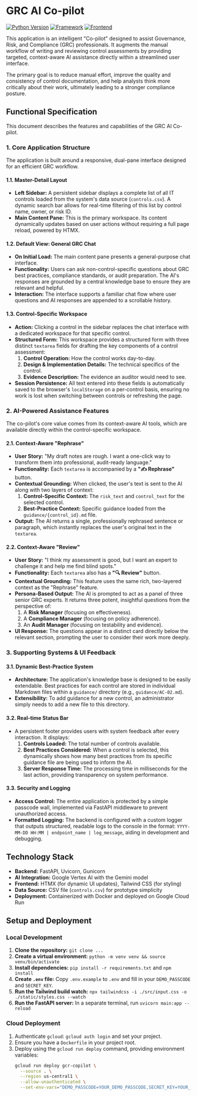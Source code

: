 # GRC AI Co-pilot

[![Python Version](https://img.shields.io/badge/python-3.11+-blue.svg)](https://www.python.org/downloads/)
[![Framework](https://img.shields.io/badge/FastAPI-0.110.0-green.svg)](https://fastapi.tiangolo.com/)
[![Frontend](https://img.shields.io/badge/HTMX-1.9.10-blue)](https://htmx.org/)

This application is an intelligent "Co-pilot" designed to assist Governance, Risk, and Compliance (GRC) professionals. It augments the manual workflow of writing and reviewing control assessments by providing targeted, context-aware AI assistance directly within a streamlined user interface.

The primary goal is to reduce manual effort, improve the quality and consistency of control documentation, and help analysts think more critically about their work, ultimately leading to a stronger compliance posture.

## Functional Specification

This document describes the features and capabilities of the GRC AI Co-pilot.

### 1. Core Application Structure

The application is built around a responsive, dual-pane interface designed for an efficient GRC workflow.

#### 1.1. Master-Detail Layout
-   **Left Sidebar:** A persistent sidebar displays a complete list of all IT controls loaded from the system's data source (`controls.csv`). A dynamic search bar allows for real-time filtering of this list by control name, owner, or risk ID.
-   **Main Content Pane:** This is the primary workspace. Its content dynamically updates based on user actions without requiring a full page reload, powered by HTMX.

#### 1.2. Default View: General GRC Chat
-   **On Initial Load:** The main content pane presents a general-purpose chat interface.
-   **Functionality:** Users can ask non-control-specific questions about GRC best practices, compliance standards, or audit preparation. The AI's responses are grounded by a central knowledge base to ensure they are relevant and helpful.
-   **Interaction:** The interface supports a familiar chat flow where user questions and AI responses are appended to a scrollable history.

#### 1.3. Control-Specific Workspace
-   **Action:** Clicking a control in the sidebar replaces the chat interface with a dedicated workspace for that specific control.
-   **Structured Form:** This workspace provides a structured form with three distinct `textarea` fields for drafting the key components of a control assessment:
    1.  **Control Operation:** How the control works day-to-day.
    2.  **Design & Implementation Details:** The technical specifics of the control.
    3.  **Evidence Description:** The evidence an auditor would need to see.
-   **Session Persistence:** All text entered into these fields is automatically saved to the browser's `localStorage` on a per-control basis, ensuring no work is lost when switching between controls or refreshing the page.

### 2. AI-Powered Assistance Features

The co-pilot's core value comes from its context-aware AI tools, which are available directly within the control-specific workspace.

#### 2.1. Context-Aware "Rephrase"
-   **User Story:** "My draft notes are rough. I want a one-click way to transform them into professional, audit-ready language."
-   **Functionality:** Each `textarea` is accompanied by a **"✍️ Rephrase"** button.
-   **Contextual Grounding:** When clicked, the user's text is sent to the AI along with two layers of context:
    1.  **Control-Specific Context:** The `risk_text` and `control_text` for the selected control.
    2.  **Best-Practice Context:** Specific guidance loaded from the `guidance/{control_id}.md` file.
-   **Output:** The AI returns a single, professionally rephrased sentence or paragraph, which instantly replaces the user's original text in the `textarea`.

#### 2.2. Context-Aware "Review"
-   **User Story:** "I think my assessment is good, but I want an expert to challenge it and help me find blind spots."
-   **Functionality:** Each `textarea` also has a **"🔍 Review"** button.
-   **Contextual Grounding:** This feature uses the same rich, two-layered context as the "Rephrase" feature.
-   **Persona-Based Output:** The AI is prompted to act as a panel of three senior GRC experts. It returns three potent, insightful questions from the perspective of:
    1.  A **Risk Manager** (focusing on effectiveness).
    2.  A **Compliance Manager** (focusing on policy adherence).
    3.  An **Audit Manager** (focusing on testability and evidence).
-   **UI Response:** The questions appear in a distinct card directly below the relevant section, prompting the user to consider their work more deeply.

### 3. Supporting Systems & UI Feedback

#### 3.1. Dynamic Best-Practice System
-   **Architecture:** The application's knowledge base is designed to be easily extendable. Best practices for each control are stored in individual Markdown files within a `guidance/` directory (e.g., `guidance/AC-02.md`).
-   **Extensibility:** To add guidance for a new control, an administrator simply needs to add a new file to this directory.

#### 3.2. Real-time Status Bar
-   A persistent footer provides users with system feedback after every interaction. It displays:
    1.  **Controls Loaded:** The total number of controls available.
    2.  **Best Practices Considered:** When a control is selected, this dynamically shows how many best practices from its specific guidance file are being used to inform the AI.
    3.  **Server Response Time:** The processing time in milliseconds for the last action, providing transparency on system performance.

#### 3.3. Security and Logging
-   **Access Control:** The entire application is protected by a simple passcode wall, implemented via FastAPI middleware to prevent unauthorized access.
-   **Formatted Logging:** The backend is configured with a custom logger that outputs structured, readable logs to the console in the format: `YYYY-MM-DD HH:MM | endpoint_name | log_message`, aiding in development and debugging.

## Technology Stack

-   **Backend:** FastAPI, Uvicorn, Gunicorn
-   **AI Integration:** Google Vertex AI with the Gemini model
-   **Frontend:** HTMX (for dynamic UI updates), Tailwind CSS (for styling)
-   **Data Source:** CSV file (`controls.csv`) for prototype simplicity
-   **Deployment:** Containerized with Docker and deployed on Google Cloud Run

## Setup and Deployment

### Local Development

1.  **Clone the repository:** `git clone ...`
2.  **Create a virtual environment:** `python -m venv venv && source venv/bin/activate`
3.  **Install dependencies:** `pip install -r requirements.txt` and `npm install`
4.  **Create `.env` file:** Copy `.env.example` to `.env` and fill in your `DEMO_PASSCODE` and `SECRET_KEY`.
5.  **Run the Tailwind build watch:** `npx tailwindcss -i ./src/input.css -o ./static/styles.css --watch`
6.  **Run the FastAPI server:** In a separate terminal, run `uvicorn main:app --reload`

### Cloud Deployment

1.  Authenticate `gcloud`: `gcloud auth login` and set your project.
2.  Ensure you have a `Dockerfile` in your project root.
3.  Deploy using the `gcloud run deploy` command, providing environment variables:
    ```bash
    gcloud run deploy gcr-copilot \
      --source . \
      --region us-central1 \
      --allow-unauthenticated \
      --set-env-vars="DEMO_PASSCODE=YOUR_DEMO_PASSCODE,SECRET_KEY=YOUR_SECRET_KEY"
    ```